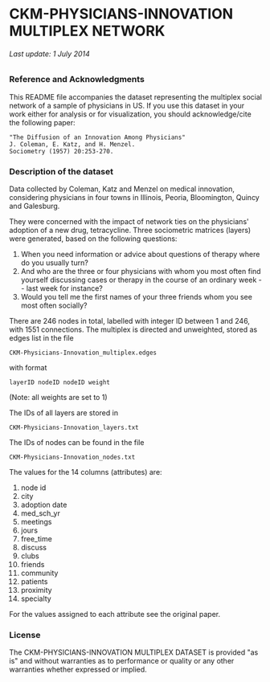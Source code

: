 

# CKM-PHYSICIANS-INNOVATION MULTIPLEX NETWORK

###### Last update: 1 July 2014

### Reference and Acknowledgments

This README file accompanies the dataset representing the multiplex social network of a sample of physicians in US.
If you use this dataset in your work either for analysis or for visualization, you should acknowledge/cite the following paper:

	"The Diffusion of an Innovation Among Physicians"
	J. Coleman, E. Katz, and H. Menzel.
	Sociometry (1957) 20:253-270.


### Description of the dataset

Data collected by Coleman, Katz and Menzel on medical innovation, considering physicians in four towns in Illinois, Peoria, Bloomington, Quincy and Galesburg.

They were concerned with the impact of network ties on the physicians' adoption of a new drug, tetracycline. Three sociometric matrices (layers) were generated, based on the following questions:

1. When you need information or advice about questions of therapy where do you usually turn? 
2. And who are the three or four physicians with whom you most often find yourself discussing cases or therapy in the course of an ordinary week -- last week for instance?
3. Would you tell me the first names of your three friends whom you see most often socially?

There are 246 nodes in total, labelled with integer ID between 1 and 246, with 1551 connections.
The multiplex is directed and unweighted, stored as edges list in the file
    
    CKM-Physicians-Innovation_multiplex.edges

with format

    layerID nodeID nodeID weight

(Note: all weights are set to 1)

The IDs of all layers are stored in 

    CKM-Physicians-Innovation_layers.txt

The IDs of nodes can be found in the file

    CKM-Physicians-Innovation_nodes.txt

The values for the 14 columns (attributes) are:

1. node id
2. city
3. adoption date
4. med_sch_yr
5. meetings
6. jours
7. free_time
8. discuss
9. clubs
10. friends
11. community
12. patients
13. proximity
14. specialty

For the values assigned to each attribute see the original paper.


### License

The CKM-PHYSICIANS-INNOVATION MULTIPLEX DATASET is provided "as is" and without warranties as to performance or quality or any other warranties whether expressed or implied. 

